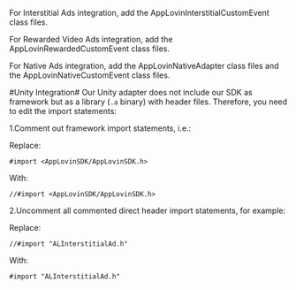 For Interstitial Ads integration, add the AppLovinInterstitialCustomEvent class files.

For Rewarded Video Ads integration,  add the AppLovinRewardedCustomEvent class files.

For Native Ads integration,  add the AppLovinNativeAdapter class files and the AppLovinNativeCustomEvent class files.

#Unity Integration#
Our Unity adapter does not include our SDK as framework but as a library (`.a` binary) with header files. Therefore, you need to edit the import statements:

1.Comment out framework import statements, i.e.:

Replace:

`#import <AppLovinSDK/AppLovinSDK.h>`

With:

`//#import <AppLovinSDK/AppLovinSDK.h>`


2.Uncomment all commented direct header import statements, for example:

Replace:

`//#import "ALInterstitialAd.h"`

With:

`#import "ALInterstitialAd.h"`
